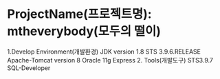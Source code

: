 # ProjectName(프로젝트명): mtheverybody(모두의 떨이)

1.Develop Environment(개발환경)
JDK version 1.8
STS 3.9.6.RELEASE
Apache-Tomcat version 8
Oracle 11g Express
2. Tools(개발도구)
STS3.9.7
SQL-Developer
